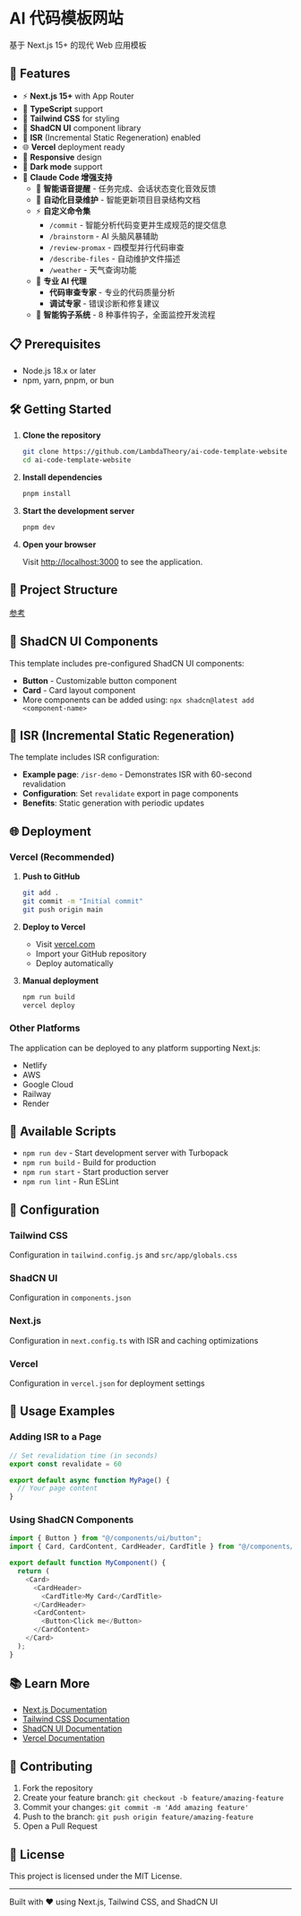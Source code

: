 # AI 代码模板网站

基于 Next.js 15+ 的现代 Web 应用模板

## 🚀 Features

- ⚡ **Next.js 15+** with App Router
- 🔷 **TypeScript** support
- 🎨 **Tailwind CSS** for styling
- 🎯 **ShadCN UI** component library
- 🔄 **ISR** (Incremental Static Regeneration) enabled
- 🌐 **Vercel** deployment ready
- 📱 **Responsive** design
- 🌙 **Dark mode** support
- 🤖 **Claude Code 增强支持**
  - 🔔 **智能语音提醒** - 任务完成、会话状态变化音效反馈
  - 📁 **自动化目录维护** - 智能更新项目目录结构文档
  - ⚡ **自定义命令集**
    - `/commit` - 智能分析代码变更并生成规范的提交信息
    - `/brainstorm` - AI 头脑风暴辅助
    - `/review-promax` - 四模型并行代码审查
    - `/describe-files` - 自动维护文件描述
    - `/weather` - 天气查询功能
  - 🎯 **专业 AI 代理**
    - **代码审查专家** - 专业的代码质量分析
    - **调试专家** - 错误诊断和修复建议
  - 🎣 **智能钩子系统** - 8 种事件钩子，全面监控开发流程

## 📋 Prerequisites

- Node.js 18.x or later
- npm, yarn, pnpm, or bun

## 🛠️ Getting Started

1. **Clone the repository**

   ```bash
   git clone https://github.com/LambdaTheory/ai-code-template-website
   cd ai-code-template-website
   ```

2. **Install dependencies**

   ```bash
   pnpm install
   ```

3. **Start the development server**

   ```bash
   pnpm dev
   ```

4. **Open your browser**

   Visit [http://localhost:3000](http://localhost:3000) to see the application.

## 📁 Project Structure

[参考](docs/目录结构.md)

## 🎨 ShadCN UI Components

This template includes pre-configured ShadCN UI components:

- **Button** - Customizable button component
- **Card** - Card layout component
- More components can be added using: `npx shadcn@latest add <component-name>`

## 🔄 ISR (Incremental Static Regeneration)

The template includes ISR configuration:

- **Example page**: `/isr-demo` - Demonstrates ISR with 60-second revalidation
- **Configuration**: Set `revalidate` export in page components
- **Benefits**: Static generation with periodic updates

## 🌐 Deployment

### Vercel (Recommended)

1. **Push to GitHub**

   ```bash
   git add .
   git commit -m "Initial commit"
   git push origin main
   ```

2. **Deploy to Vercel**
   - Visit [vercel.com](https://vercel.com)
   - Import your GitHub repository
   - Deploy automatically

3. **Manual deployment**
   ```bash
   npm run build
   vercel deploy
   ```

### Other Platforms

The application can be deployed to any platform supporting Next.js:

- Netlify
- AWS
- Google Cloud
- Railway
- Render

## 📝 Available Scripts

- `npm run dev` - Start development server with Turbopack
- `npm run build` - Build for production
- `npm run start` - Start production server
- `npm run lint` - Run ESLint

## 🔧 Configuration

### Tailwind CSS

Configuration in `tailwind.config.js` and `src/app/globals.css`

### ShadCN UI

Configuration in `components.json`

### Next.js

Configuration in `next.config.ts` with ISR and caching optimizations

### Vercel

Configuration in `vercel.json` for deployment settings

## 🎯 Usage Examples

### Adding ISR to a Page

```typescript
// Set revalidation time (in seconds)
export const revalidate = 60

export default async function MyPage() {
  // Your page content
}
```

### Using ShadCN Components

```typescript
import { Button } from "@/components/ui/button";
import { Card, CardContent, CardHeader, CardTitle } from "@/components/ui/card";

export default function MyComponent() {
  return (
    <Card>
      <CardHeader>
        <CardTitle>My Card</CardTitle>
      </CardHeader>
      <CardContent>
        <Button>Click me</Button>
      </CardContent>
    </Card>
  );
}
```

## 📚 Learn More

- [Next.js Documentation](https://nextjs.org/docs)
- [Tailwind CSS Documentation](https://tailwindcss.com/docs)
- [ShadCN UI Documentation](https://ui.shadcn.com)
- [Vercel Documentation](https://vercel.com/docs)

## 🤝 Contributing

1. Fork the repository
2. Create your feature branch: `git checkout -b feature/amazing-feature`
3. Commit your changes: `git commit -m 'Add amazing feature'`
4. Push to the branch: `git push origin feature/amazing-feature`
5. Open a Pull Request

## 📄 License

This project is licensed under the MIT License.

---

Built with ❤️ using Next.js, Tailwind CSS, and ShadCN UI
